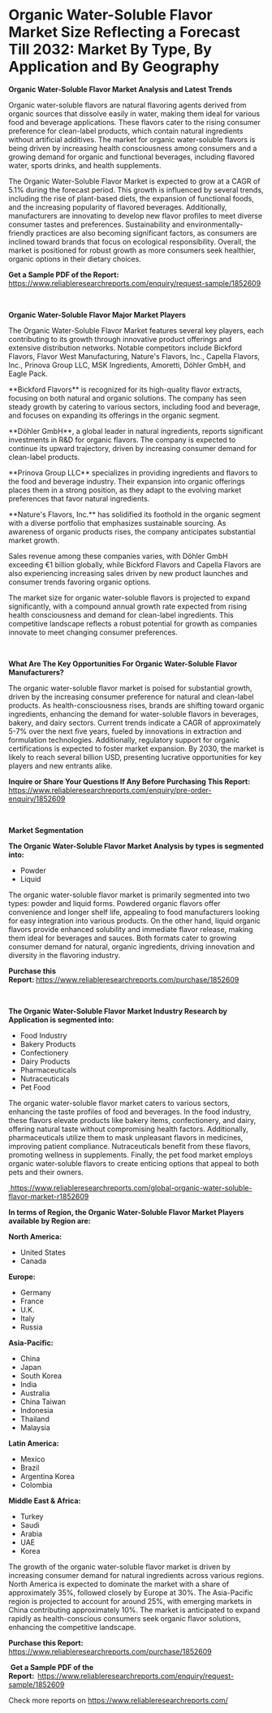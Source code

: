 <p><h1>Organic Water-Soluble Flavor Market Size Reflecting a Forecast Till 2032: Market By Type, By Application and By Geography</h1></p><p><strong>Organic Water-Soluble Flavor Market Analysis and Latest Trends</strong></p>
<p><p>Organic water-soluble flavors are natural flavoring agents derived from organic sources that dissolve easily in water, making them ideal for various food and beverage applications. These flavors cater to the rising consumer preference for clean-label products, which contain natural ingredients without artificial additives. The market for organic water-soluble flavors is being driven by increasing health consciousness among consumers and a growing demand for organic and functional beverages, including flavored water, sports drinks, and health supplements.</p><p>The Organic Water-Soluble Flavor Market is expected to grow at a CAGR of 5.1% during the forecast period. This growth is influenced by several trends, including the rise of plant-based diets, the expansion of functional foods, and the increasing popularity of flavored beverages. Additionally, manufacturers are innovating to develop new flavor profiles to meet diverse consumer tastes and preferences. Sustainability and environmentally-friendly practices are also becoming significant factors, as consumers are inclined toward brands that focus on ecological responsibility. Overall, the market is positioned for robust growth as more consumers seek healthier, organic options in their dietary choices.</p></p>
<p><strong>Get a Sample PDF of the Report:&nbsp;</strong> <a href="https://www.reliableresearchreports.com/enquiry/request-sample/1852609?utm_campaign=3210&utm_medium=2&utm_source=Github&utm_content=ia&utm_term=03042025&utm_id=organic-water-soluble-flavor">https://www.reliableresearchreports.com/enquiry/request-sample/1852609</a></p>
<p>&nbsp;</p>
<p><strong>Organic Water-Soluble Flavor Major Market Players</strong></p>
<p><p>The Organic Water-Soluble Flavor Market features several key players, each contributing to its growth through innovative product offerings and extensive distribution networks. Notable competitors include Bickford Flavors, Flavor West Manufacturing, Nature's Flavors, Inc., Capella Flavors, Inc., Prinova Group LLC, MSK Ingredients, Amoretti, Döhler GmbH, and Eagle Pack.</p><p>**Bickford Flavors** is recognized for its high-quality flavor extracts, focusing on both natural and organic solutions. The company has seen steady growth by catering to various sectors, including food and beverage, and focuses on expanding its offerings in the organic segment.</p><p>**Döhler GmbH**, a global leader in natural ingredients, reports significant investments in R&D for organic flavors. The company is expected to continue its upward trajectory, driven by increasing consumer demand for clean-label products.</p><p>**Prinova Group LLC** specializes in providing ingredients and flavors to the food and beverage industry. Their expansion into organic offerings places them in a strong position, as they adapt to the evolving market preferences that favor natural ingredients.</p><p>**Nature's Flavors, Inc.** has solidified its foothold in the organic segment with a diverse portfolio that emphasizes sustainable sourcing. As awareness of organic products rises, the company anticipates substantial market growth.</p><p>Sales revenue among these companies varies, with Döhler GmbH exceeding €1 billion globally, while Bickford Flavors and Capella Flavors are also experiencing increasing sales driven by new product launches and consumer trends favoring organic options.</p><p>The market size for organic water-soluble flavors is projected to expand significantly, with a compound annual growth rate expected from rising health consciousness and demand for clean-label ingredients. This competitive landscape reflects a robust potential for growth as companies innovate to meet changing consumer preferences.</p></p>
<p>&nbsp;</p>
<p><strong>What Are The Key Opportunities For Organic Water-Soluble Flavor Manufacturers?</strong></p>
<p><p>The organic water-soluble flavor market is poised for substantial growth, driven by the increasing consumer preference for natural and clean-label products. As health-consciousness rises, brands are shifting toward organic ingredients, enhancing the demand for water-soluble flavors in beverages, bakery, and dairy sectors. Current trends indicate a CAGR of approximately 5-7% over the next five years, fueled by innovations in extraction and formulation technologies. Additionally, regulatory support for organic certifications is expected to foster market expansion. By 2030, the market is likely to reach several billion USD, presenting lucrative opportunities for key players and new entrants alike.</p></p>
<p><strong>Inquire or Share Your Questions If Any Before Purchasing This Report:</strong> <a href="https://www.reliableresearchreports.com/enquiry/pre-order-enquiry/1852609?utm_campaign=3210&utm_medium=2&utm_source=Github&utm_content=ia&utm_term=03042025&utm_id=organic-water-soluble-flavor">https://www.reliableresearchreports.com/enquiry/pre-order-enquiry/1852609</a></p>
<p>&nbsp;</p>
<p><strong>Market Segmentation</strong></p>
<p><strong>The Organic Water-Soluble Flavor Market Analysis by types is segmented into:</strong></p>
<p><ul><li>Powder</li><li>Liquid</li></ul></p>
<p><p>The organic water-soluble flavor market is primarily segmented into two types: powder and liquid forms. Powdered organic flavors offer convenience and longer shelf life, appealing to food manufacturers looking for easy integration into various products. On the other hand, liquid organic flavors provide enhanced solubility and immediate flavor release, making them ideal for beverages and sauces. Both formats cater to growing consumer demand for natural, organic ingredients, driving innovation and diversity in the flavoring industry.</p></p>
<p><strong>Purchase this Report:&nbsp;</strong><a href="https://www.reliableresearchreports.com/purchase/1852609?utm_campaign=3210&utm_medium=2&utm_source=Github&utm_content=ia&utm_term=03042025&utm_id=organic-water-soluble-flavor">https://www.reliableresearchreports.com/purchase/1852609</a></p>
<p>&nbsp;</p>
<p><strong>The Organic Water-Soluble Flavor Market Industry Research by Application is segmented into:</strong></p>
<p><ul><li>Food Industry</li><li>Bakery Products</li><li>Confectionery</li><li>Dairy Products</li><li>Pharmaceuticals</li><li>Nutraceuticals</li><li>Pet Food</li></ul></p>
<p><p>The organic water-soluble flavor market caters to various sectors, enhancing the taste profiles of food and beverages. In the food industry, these flavors elevate products like bakery items, confectionery, and dairy, offering natural taste without compromising health factors. Additionally, pharmaceuticals utilize them to mask unpleasant flavors in medicines, improving patient compliance. Nutraceuticals benefit from these flavors, promoting wellness in supplements. Finally, the pet food market employs organic water-soluble flavors to create enticing options that appeal to both pets and their owners.</p></p>
<p><a href="https://www.reliableresearchreports.com/global-organic-water-soluble-flavor-market-r1852609?utm_campaign=3210&utm_medium=2&utm_source=Github&utm_content=ia&utm_term=03042025&utm_id=organic-water-soluble-flavor">&nbsp;https://www.reliableresearchreports.com/global-organic-water-soluble-flavor-market-r1852609</a></p>
<p><strong>In terms of Region, the Organic Water-Soluble Flavor Market Players available by Region are:</strong></p>
<p>
    <p> <strong> North America: </strong>
        <ul>
            <li>United States</li>
            <li>Canada</li>
        </ul>
        </p> 
    <p> <strong> Europe: </strong>
        <ul>
            <li>Germany</li>
            <li>France</li>
            <li>U.K.</li>
            <li>Italy</li>
            <li>Russia</li>
        </ul>
        </p> 
    <p> <strong> Asia-Pacific: </strong>
        <ul>
            <li>China</li>
            <li>Japan</li>
            <li>South Korea</li>
            <li>India</li>
            <li>Australia</li>
            <li>China Taiwan</li>
            <li>Indonesia</li>
            <li>Thailand</li>
            <li>Malaysia</li>
        </ul>
        </p> 
    <p> <strong> Latin America: </strong>
        <ul>
            <li>Mexico</li>
            <li>Brazil</li>
            <li>Argentina Korea</li>
            <li>Colombia</li>
        </ul>
        </p> 
    <p> <strong> Middle East & Africa: </strong>
        <ul>
            <li>Turkey</li>
            <li>Saudi</li>
            <li>Arabia</li>
            <li>UAE</li>
            <li>Korea</li>
        </ul>
    </p>
    </p>
<p><p>The growth of the organic water-soluble flavor market is driven by increasing consumer demand for natural ingredients across various regions. North America is expected to dominate the market with a share of approximately 35%, followed closely by Europe at 30%. The Asia-Pacific region is projected to account for around 25%, with emerging markets in China contributing approximately 10%. The market is anticipated to expand rapidly as health-conscious consumers seek organic flavor solutions, enhancing the competitive landscape.</p></p>
<p><strong>Purchase this Report: </strong><a href="https://www.reliableresearchreports.com/purchase/1852609?utm_campaign=3210&utm_medium=2&utm_source=Github&utm_content=ia&utm_term=03042025&utm_id=organic-water-soluble-flavor">https://www.reliableresearchreports.com/purchase/1852609</a></p>
<p>&nbsp;<strong>Get a Sample PDF of the Report:&nbsp;&nbsp;</strong><a href="https://www.reliableresearchreports.com/enquiry/request-sample/1852609?utm_campaign=3210&utm_medium=2&utm_source=Github&utm_content=ia&utm_term=03042025&utm_id=organic-water-soluble-flavor">https://www.reliableresearchreports.com/enquiry/request-sample/1852609</a></p>
<p><strong></strong></p>
<p>Check more reports on <a href="https://www.reliableresearchreports.com/?utm_campaign=3210&utm_medium=2&utm_source=Github&utm_content=ia&utm_term=03042025&utm_id=organic-water-soluble-flavor">https://www.reliableresearchreports.com/</a></p>